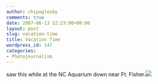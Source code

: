 ```yaml
---
author: chipoglesby
comments: true
date: 2007-06-13 22:23:00+00:00
layout: post
slug: vacation-time
title: Vacation Time
wordpress_id: 147
categories:
- Photojournalism
---
```


saw this while at the NC Aquarium down near Ft. Fisher.[![](http://bp2.blogger.com/_GlcbreYSTwI/RnBunteCReI/AAAAAAAAAEI/CDxwQKgOJdg/s400/jelly.jpg)](http://bp2.blogger.com/_GlcbreYSTwI/RnBunteCReI/AAAAAAAAAEI/CDxwQKgOJdg/s1600-h/jelly.jpg)
